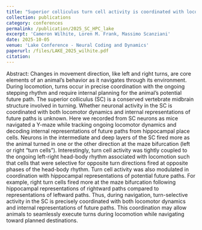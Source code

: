 ```yaml
---
title: "Superior colliculus turn cell activity is coordinated with locomotor dynamics and hippocampal representations of future paths"
collection: publications
category: conferences
permalink: /publication/2025_SC_HPC_lake
excerpt: 'Cameron Wilhite, Loren M. Frank, Massimo Scanziani'
date: 2025-10-05
venue: 'Lake Conference - Neural Coding and Dynamics'
paperurl: /files/LAKE_2025_wilhite.pdf
citation: 
---
```


Abstract: Changes in movement direction, like left and right turns, are core elements of an animal’s behavior as it navigates through its environment. During locomotion, turns occur in precise coordination with the ongoing stepping rhythm and require internal planning for the animal’s potential future path. The superior colliculus (SC) is a conserved vertebrate midbrain structure involved in turning. Whether neuronal activity in the SC is coordinated with both locomotor dynamics and internal representations of future paths is unknown. Here we recorded from SC neurons as mice navigated a Y-maze while tracking ongoing locomotor dynamics and decoding internal representations of future paths from hippocampal place cells. Neurons in the intermediate and deep layers of the SC fired more as the animal turned in one or the other direction at the maze bifurcation (left or right “turn cells”). Interestingly, turn cell activity was tightly coupled to the ongoing left-right head-body rhythm associated with locomotion such that cells that were selective for opposite turn directions fired at opposite phases of the head-body rhythm. Turn cell activity was also modulated in coordination with hippocampal representations of potential future paths. For example, right turn cells fired more at the maze bifurcation following hippocampal representations of rightward paths compared to representations of leftward paths. Thus, during navigation, turn-selective activity in the SC is precisely coordinated with both locomotor dynamics and internal representations of future paths. This coordination may allow animals to seamlessly execute turns during locomotion while navigating toward planned destinations.
